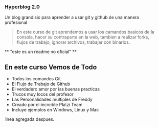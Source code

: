 ### Hyperblog 2.0

Un blog grandisio para aprender a usar git y github de una manera profesional

> En este curso de git aprendemos a usar los camandos basicos de la consola, hacer su contraparte en la web, tambien a realizar forks, flujos de trabajo, ignorar archivos, trabajar con binarios.

** "este es un readme no oficial" **

## En este curso Vemos de Todo
* Todos los comandos Git
* El Flujo de Trabajo de Github
* El verdadero amor por las buenas practicas
* Trucos muy locos del profesor
* Las Personalidades multiples de Freddy
* Creado por el increible Platzi Team
* Incluye ejemplos en Windows, Linux y Mac


linea agregada despues.
